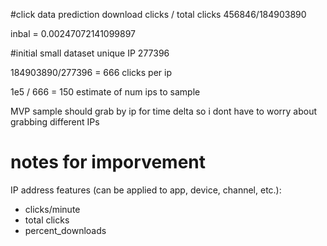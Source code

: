 #click data prediction
download clicks / total clicks 456846/184903890

inbal = 0.00247072141099897

#initial small dataset
unique IP 277396

184903890/277396 = 666 clicks per ip

1e5 / 666 = 150 estimate of num ips to sample



MVP sample should grab by ip for time delta
so i dont have to worry about grabbing different IPs


# notes for imporvement
IP address features (can be applied to app, device, channel, etc.):
- clicks/minute
- total clicks
- percent_downloads


